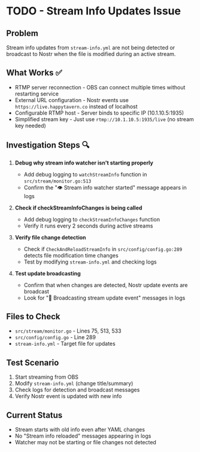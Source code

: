 # TODO - Stream Info Updates Issue

## Problem
Stream info updates from `stream-info.yml` are not being detected or broadcast to Nostr when the file is modified during an active stream.

## What Works ✅
- RTMP server reconnection - OBS can connect multiple times without restarting service
- External URL configuration - Nostr events use `https://live.happytavern.co` instead of localhost  
- Configurable RTMP host - Server binds to specific IP (10.1.10.5:1935)
- Simplified stream key - Just use `rtmp://10.1.10.5:1935/live` (no stream key needed)

## Investigation Steps 🔍

1. **Debug why stream info watcher isn't starting properly**
   - Add debug logging to `watchStreamInfo` function in `src/stream/monitor.go:513`
   - Confirm the "👁️ Stream info watcher started" message appears in logs

2. **Check if checkStreamInfoChanges is being called**
   - Add debug logging to `checkStreamInfoChanges` function
   - Verify it runs every 2 seconds during active streams

3. **Verify file change detection**
   - Check if `CheckAndReloadStreamInfo` in `src/config/config.go:289` detects file modification time changes
   - Test by modifying `stream-info.yml` and checking logs

4. **Test update broadcasting**
   - Confirm that when changes are detected, Nostr update events are broadcast
   - Look for "📡 Broadcasting stream update event" messages in logs

## Files to Check
- `src/stream/monitor.go` - Lines 75, 513, 533
- `src/config/config.go` - Line 289
- `stream-info.yml` - Target file for updates

## Test Scenario
1. Start streaming from OBS
2. Modify `stream-info.yml` (change title/summary)
3. Check logs for detection and broadcast messages
4. Verify Nostr event is updated with new info

## Current Status
- Stream starts with old info even after YAML changes
- No "Stream info reloaded" messages appearing in logs
- Watcher may not be starting or file changes not detected